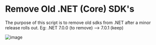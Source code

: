 # Remove Old .NET (Core) SDK's
The purpose of this script is to remove old sdks from .NET after a minor release rolls out. Eg: .NET 7.0.0 (to remove) --> 7.0.1 (keep)

![image](https://user-images.githubusercontent.com/73988556/211781879-2b46494a-e309-4a45-b6f2-30605fb8a3bc.png)
